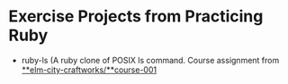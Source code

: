 # Exercise Projects from Practicing Ruby

- ruby-ls (A ruby clone of POSIX ls command. Course assignment from [**elm-city-craftworks/**course-001](https://github.com/sirbikealot/course-001/blob/master/PART_1.md)